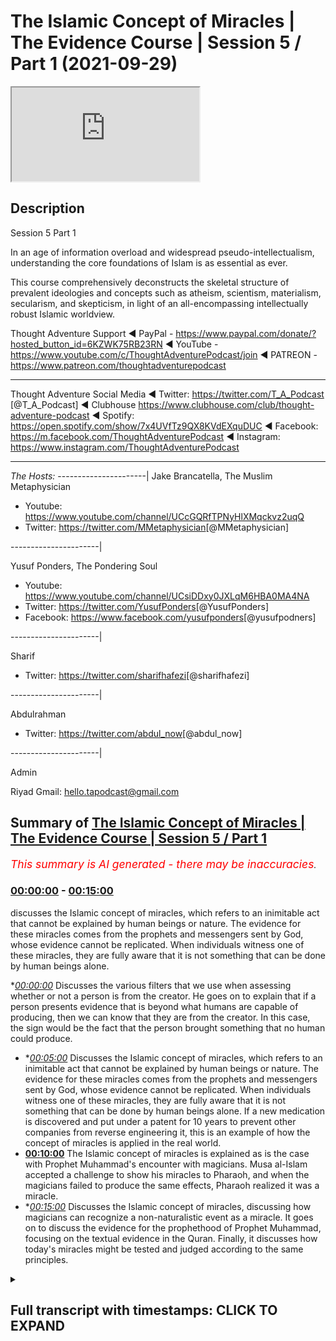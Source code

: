 # The Islamic Concept of Miracles | The Evidence Course | Session 5 / Part 1 (2021-09-29)

<iframe loading='lazy' src='https://www.youtube.com/embed/GCmNMuWWaco'></iframe>

## Description

Session 5  Part 1

In an age of information overload and widespread pseudo-intellectualism, understanding the core foundations of Islam is as essential as ever. 

This course comprehensively deconstructs the skeletal structure of prevalent ideologies and concepts such as atheism, scientism, materialism, secularism, and skepticism, in light of an all-encompassing intellectually robust Islamic worldview.

Thought Adventure Support
◄ PayPal - https://www.paypal.com/donate/?hosted_button_id=6KZWK75RB23RN 
◄ YouTube - https://www.youtube.com/c/ThoughtAdventurePodcast/join
◄ PATREON - https://www.patreon.com/thoughtadventurepodcast
____________________________________________________________________

Thought Adventure Social Media
◄ Twitter: https://twitter.com/T_A_Podcast​​ [@T_A_Podcast]
◄ Clubhouse https://www.clubhouse.com/club/thought-adventure-podcast
◄ Spotify: https://open.spotify.com/show/7x4UVfTz9QX8KVdEXquDUC
◄ Facebook: https://m.facebook.com/ThoughtAdventurePodcast
◄ Instagram: https://www.instagram.com/ThoughtAdventurePodcast​

----------------------------------------------------------------

*The Hosts:*
----------------------|
Jake Brancatella, The Muslim Metaphysician

- Youtube: https://www.youtube.com/channel/UCcGQRfTPNyHlXMqckvz2uqQ
- Twitter:  https://twitter.com/MMetaphysician​​ [@MMetaphysician]

----------------------|

Yusuf Ponders, The Pondering Soul

- Youtube: https://www.youtube.com/channel/UCsiDDxy0JXLqM6HBA0MA4NA
- Twitter: https://twitter.com/YusufPonders​​ [@YusufPonders]
- Facebook: https://www.facebook.com/yusufponders​ [@yusufpodners]

----------------------|

Sharif

- Twitter: https://twitter.com/sharifhafezi​​ [@sharifhafezi]

----------------------|

Abdulrahman

- Twitter: https://twitter.com/abdul_now​ [@abdul_now]

----------------------|

Admin

Riyad 
Gmail: hello.tapodcast@gmail.com

## Summary of [The Islamic Concept of Miracles | The Evidence Course | Session 5 / Part 1](https://www.youtube.com/watch?v=GCmNMuWWaco)


*<span style="color:red; font-size:125%">This summary is AI generated - there may be inaccuracies</span>. [](/)*

### [00:00:00](https://www.youtube.com/watch?v=GCmNMuWWaco&t=0) - [00:15:00](https://www.youtube.com/watch?v=GCmNMuWWaco&t=900)

 discusses the Islamic concept of miracles, which refers to an inimitable act that cannot be explained by human beings or nature. The evidence for these miracles comes from the prophets and messengers sent by God, whose evidence cannot be replicated. When individuals witness one of these miracles, they are fully aware that it is not something that can be done by human beings alone.

**[00:00:00](https://www.youtube.com/watch?v=GCmNMuWWaco&t=0)* Discusses the various filters that we use when assessing whether or not a person is from the creator. He goes on to explain that if a person presents evidence that is beyond what humans are capable of producing, then we can know that they are from the creator. In this case, the sign would be the fact that the person brought something that no human could produce.
* **[00:05:00](https://www.youtube.com/watch?v=GCmNMuWWaco&t=300)* Discusses the Islamic concept of miracles, which refers to an inimitable act that cannot be explained by human beings or nature. The evidence for these miracles comes from the prophets and messengers sent by God, whose evidence cannot be replicated. When individuals witness one of these miracles, they are fully aware that it is not something that can be done by human beings alone. If a new medication is discovered and put under a patent for 10 years to prevent other companies from reverse engineering it, this is an example of how the concept of miracles is applied in the real world.
* **[00:10:00](https://www.youtube.com/watch?v=GCmNMuWWaco&t=600)** The Islamic concept of miracles is explained  as is the case with Prophet Muhammad's encounter with magicians. Musa al-Islam accepted a challenge to show his miracles to Pharaoh, and when the magicians failed to produce the same effects, Pharaoh realized it was a miracle.
* **[00:15:00](https://www.youtube.com/watch?v=GCmNMuWWaco&t=900)* Discusses the Islamic concept of miracles, discussing how magicians can recognize a non-naturalistic event as a miracle. It goes on to discuss the evidence for the prophethood of Prophet Muhammad, focusing on the textual evidence in the Quran. Finally, it discusses how today's miracles might be tested and judged according to the same principles.

<details><summary><h2>Full transcript with timestamps: CLICK TO EXPAND</h2></summary>

[0:00:14](https://youtu.be/GCmNMuWWaco?t=14) so now we're going into really the the  
[0:00:16](https://youtu.be/GCmNMuWWaco?t=16) heart of the matter in terms of about  
[0:00:19](https://youtu.be/GCmNMuWWaco?t=19) guidance from the creator  
[0:00:20](https://youtu.be/GCmNMuWWaco?t=20) i section five and this is where we're  
[0:00:23](https://youtu.be/GCmNMuWWaco?t=23) going to start to look at the miracle or  
[0:00:25](https://youtu.be/GCmNMuWWaco?t=25) what we understand as the more jesus of  
[0:00:27](https://youtu.be/GCmNMuWWaco?t=27) the prophet sallallahu alaihi in order  
[0:00:29](https://youtu.be/GCmNMuWWaco?t=29) to prove the prophethood  
[0:00:32](https://youtu.be/GCmNMuWWaco?t=32) but as i'm speaking i want you to  
[0:00:33](https://youtu.be/GCmNMuWWaco?t=33) imagine that you're watching this video  
[0:00:36](https://youtu.be/GCmNMuWWaco?t=36) and suddenly you hear the knocking on  
[0:00:38](https://youtu.be/GCmNMuWWaco?t=38) the door  
[0:00:39](https://youtu.be/GCmNMuWWaco?t=39) and you think well who's that  
[0:00:41](https://youtu.be/GCmNMuWWaco?t=41) so you walk towards the door you open  
[0:00:43](https://youtu.be/GCmNMuWWaco?t=43) the door and you have somebody there  
[0:00:45](https://youtu.be/GCmNMuWWaco?t=45) who's claiming that he's received  
[0:00:47](https://youtu.be/GCmNMuWWaco?t=47) revelation and guidance from the creator  
[0:00:49](https://youtu.be/GCmNMuWWaco?t=49) you've already accepted that the creator  
[0:00:51](https://youtu.be/GCmNMuWWaco?t=51) exists you've already accepted that we  
[0:00:53](https://youtu.be/GCmNMuWWaco?t=53) have this innate nature that seeks out  
[0:00:54](https://youtu.be/GCmNMuWWaco?t=54) the guidance from the creator and  
[0:00:56](https://youtu.be/GCmNMuWWaco?t=56) therefore this is a person now has said  
[0:00:59](https://youtu.be/GCmNMuWWaco?t=59) he's got that guidance would we accept  
[0:01:01](https://youtu.be/GCmNMuWWaco?t=61) it  
[0:01:02](https://youtu.be/GCmNMuWWaco?t=62) obviously not  
[0:01:04](https://youtu.be/GCmNMuWWaco?t=64) we would naturally ask the question  
[0:01:07](https://youtu.be/GCmNMuWWaco?t=67) where's your evidence where's your proof  
[0:01:09](https://youtu.be/GCmNMuWWaco?t=69) and we would have certain filters as  
[0:01:11](https://youtu.be/GCmNMuWWaco?t=71) well  
[0:01:12](https://youtu.be/GCmNMuWWaco?t=72) in order to understand whether this  
[0:01:14](https://youtu.be/GCmNMuWWaco?t=74) person is actually giving us revelation  
[0:01:18](https://youtu.be/GCmNMuWWaco?t=78) from the creator  
[0:01:19](https://youtu.be/GCmNMuWWaco?t=79) and why do we why do i say we have these  
[0:01:21](https://youtu.be/GCmNMuWWaco?t=81) filters because some people say oh you  
[0:01:23](https://youtu.be/GCmNMuWWaco?t=83) know what it's so difficult to go out  
[0:01:26](https://youtu.be/GCmNMuWWaco?t=86) there and work out which religion is  
[0:01:27](https://youtu.be/GCmNMuWWaco?t=87) correct because there's so many  
[0:01:29](https://youtu.be/GCmNMuWWaco?t=89) religions out there do i have to study  
[0:01:30](https://youtu.be/GCmNMuWWaco?t=90) every single religion in order to know  
[0:01:33](https://youtu.be/GCmNMuWWaco?t=93) you know which one is from the guidance  
[0:01:34](https://youtu.be/GCmNMuWWaco?t=94) from the creator but we've already got  
[0:01:36](https://youtu.be/GCmNMuWWaco?t=96) filters  
[0:01:37](https://youtu.be/GCmNMuWWaco?t=97) the first one is that if the religion  
[0:01:40](https://youtu.be/GCmNMuWWaco?t=100) doesn't refer back to a creator like  
[0:01:42](https://youtu.be/GCmNMuWWaco?t=102) maybe buddhism  
[0:01:44](https://youtu.be/GCmNMuWWaco?t=104) then we know that that's incorrect  
[0:01:45](https://youtu.be/GCmNMuWWaco?t=105) because there is a creator and therefore  
[0:01:47](https://youtu.be/GCmNMuWWaco?t=107) this creator is the one whom we seek to  
[0:01:49](https://youtu.be/GCmNMuWWaco?t=109) worship  
[0:01:50](https://youtu.be/GCmNMuWWaco?t=110) similarly  
[0:01:51](https://youtu.be/GCmNMuWWaco?t=111) if there's a a religion that claims to  
[0:01:54](https://youtu.be/GCmNMuWWaco?t=114) be guidance from  
[0:01:56](https://youtu.be/GCmNMuWWaco?t=116) the divine but believes in multiple gods  
[0:01:59](https://youtu.be/GCmNMuWWaco?t=119) you can say well that's incorrect that's  
[0:02:01](https://youtu.be/GCmNMuWWaco?t=121) irrational because there must be only  
[0:02:03](https://youtu.be/GCmNMuWWaco?t=123) one creator and that is uh the necessary  
[0:02:06](https://youtu.be/GCmNMuWWaco?t=126) independent being allah  
[0:02:08](https://youtu.be/GCmNMuWWaco?t=128) so we can negate that  
[0:02:10](https://youtu.be/GCmNMuWWaco?t=130) similarly if somebody turns around and  
[0:02:12](https://youtu.be/GCmNMuWWaco?t=132) he starts to describe the creator or  
[0:02:14](https://youtu.be/GCmNMuWWaco?t=134) talks about the creator as human being  
[0:02:16](https://youtu.be/GCmNMuWWaco?t=136) or having human features or features of  
[0:02:19](https://youtu.be/GCmNMuWWaco?t=139) creation i features of limited  
[0:02:21](https://youtu.be/GCmNMuWWaco?t=141) contingent  
[0:02:22](https://youtu.be/GCmNMuWWaco?t=142) limited contingent possible beings then  
[0:02:24](https://youtu.be/GCmNMuWWaco?t=144) we can discount this particular religion  
[0:02:28](https://youtu.be/GCmNMuWWaco?t=148) so we're only actually left with maybe  
[0:02:30](https://youtu.be/GCmNMuWWaco?t=150) one or two  
[0:02:32](https://youtu.be/GCmNMuWWaco?t=152) and obviously from this perspective we  
[0:02:34](https://youtu.be/GCmNMuWWaco?t=154) are looking at the belief in  
[0:02:37](https://youtu.be/GCmNMuWWaco?t=157) islam and what what it what it  
[0:02:39](https://youtu.be/GCmNMuWWaco?t=159) how do we establish that but imagine if  
[0:02:41](https://youtu.be/GCmNMuWWaco?t=161) this person knocked on the door so he he  
[0:02:44](https://youtu.be/GCmNMuWWaco?t=164) goes through our filters he believes  
[0:02:46](https://youtu.be/GCmNMuWWaco?t=166) that there is a creator he believes that  
[0:02:47](https://youtu.be/GCmNMuWWaco?t=167) there's one creator he believes that the  
[0:02:49](https://youtu.be/GCmNMuWWaco?t=169) creator is different to creation and is  
[0:02:53](https://youtu.be/GCmNMuWWaco?t=173) you know beyond limitations and  
[0:02:56](https://youtu.be/GCmNMuWWaco?t=176) therefore independent eternal and he  
[0:02:58](https://youtu.be/GCmNMuWWaco?t=178) still claims  
[0:02:59](https://youtu.be/GCmNMuWWaco?t=179) that he's got the guidance would we  
[0:03:01](https://youtu.be/GCmNMuWWaco?t=181) accept it  
[0:03:02](https://youtu.be/GCmNMuWWaco?t=182) no the next question would naturally  
[0:03:04](https://youtu.be/GCmNMuWWaco?t=184) remain  
[0:03:06](https://youtu.be/GCmNMuWWaco?t=186) where's your evidence where's your proof  
[0:03:09](https://youtu.be/GCmNMuWWaco?t=189) where's the sign or the evidence for us  
[0:03:12](https://youtu.be/GCmNMuWWaco?t=192) to know that what you're saying is  
[0:03:14](https://youtu.be/GCmNMuWWaco?t=194) actually from the creator  
[0:03:16](https://youtu.be/GCmNMuWWaco?t=196) and so we have to ask ourselves the  
[0:03:18](https://youtu.be/GCmNMuWWaco?t=198) question  
[0:03:19](https://youtu.be/GCmNMuWWaco?t=199) what in this situation would constitute  
[0:03:21](https://youtu.be/GCmNMuWWaco?t=201) proof what would constitute evidence  
[0:03:23](https://youtu.be/GCmNMuWWaco?t=203) that a person's claim to receive message  
[0:03:26](https://youtu.be/GCmNMuWWaco?t=206) from the divine from the creator from  
[0:03:28](https://youtu.be/GCmNMuWWaco?t=208) allah  
[0:03:30](https://youtu.be/GCmNMuWWaco?t=210) is actually a true evidence  
[0:03:34](https://youtu.be/GCmNMuWWaco?t=214) and  
[0:03:36](https://youtu.be/GCmNMuWWaco?t=216) really what we understand  
[0:03:38](https://youtu.be/GCmNMuWWaco?t=218) that the only way that we could work out  
[0:03:40](https://youtu.be/GCmNMuWWaco?t=220) whether this person is really truly from  
[0:03:42](https://youtu.be/GCmNMuWWaco?t=222) the creator really truly from any the uh  
[0:03:47](https://youtu.be/GCmNMuWWaco?t=227) you know receiving a message or evidence  
[0:03:49](https://youtu.be/GCmNMuWWaco?t=229) from the creator from allah  
[0:03:51](https://youtu.be/GCmNMuWWaco?t=231) then as a result we would seek out the  
[0:03:53](https://youtu.be/GCmNMuWWaco?t=233) only way we'd do that is we would seek  
[0:03:55](https://youtu.be/GCmNMuWWaco?t=235) out some sign or evidence that only the  
[0:03:58](https://youtu.be/GCmNMuWWaco?t=238) creator himself  
[0:04:00](https://youtu.be/GCmNMuWWaco?t=240) allah  
[0:04:02](https://youtu.be/GCmNMuWWaco?t=242) could produce  
[0:04:04](https://youtu.be/GCmNMuWWaco?t=244) so it would be something that would be  
[0:04:05](https://youtu.be/GCmNMuWWaco?t=245) beyond what human beings could do so if  
[0:04:08](https://youtu.be/GCmNMuWWaco?t=248) a person turns around and said my sign  
[0:04:10](https://youtu.be/GCmNMuWWaco?t=250) or my evidence that i am from the  
[0:04:11](https://youtu.be/GCmNMuWWaco?t=251) creator and he brings out you know  
[0:04:14](https://youtu.be/GCmNMuWWaco?t=254) you know something you know some sort of  
[0:04:16](https://youtu.be/GCmNMuWWaco?t=256) weird evidence but the evidence is  
[0:04:18](https://youtu.be/GCmNMuWWaco?t=258) something that i could have produced or  
[0:04:20](https://youtu.be/GCmNMuWWaco?t=260) another person i know could have  
[0:04:22](https://youtu.be/GCmNMuWWaco?t=262) produced then i know this person doesn't  
[0:04:24](https://youtu.be/GCmNMuWWaco?t=264) really have a sign or evidence that he  
[0:04:26](https://youtu.be/GCmNMuWWaco?t=266) is from the creator he is from allah  
[0:04:30](https://youtu.be/GCmNMuWWaco?t=270) so  
[0:04:31](https://youtu.be/GCmNMuWWaco?t=271) naturally then we would ask the question  
[0:04:37](https://youtu.be/GCmNMuWWaco?t=277) naturally then we would ask the question  
[0:04:39](https://youtu.be/GCmNMuWWaco?t=279) what is that sign well that sign is the  
[0:04:41](https://youtu.be/GCmNMuWWaco?t=281) fact that he's brought something that  
[0:04:43](https://youtu.be/GCmNMuWWaco?t=283) has some any uh  
[0:04:45](https://youtu.be/GCmNMuWWaco?t=285) you know something that no human being  
[0:04:47](https://youtu.be/GCmNMuWWaco?t=287) can do  
[0:04:48](https://youtu.be/GCmNMuWWaco?t=288) and so allah he mentions insult hadid  
[0:04:52](https://youtu.be/GCmNMuWWaco?t=292) verse chapter 57 verse 25  
[0:05:02](https://youtu.be/GCmNMuWWaco?t=302) says indeed we have sent our messengers  
[0:05:05](https://youtu.be/GCmNMuWWaco?t=305) with clear proofs  
[0:05:07](https://youtu.be/GCmNMuWWaco?t=307) and revealed with them the book the  
[0:05:09](https://youtu.be/GCmNMuWWaco?t=309) scripture and the balance  
[0:05:12](https://youtu.be/GCmNMuWWaco?t=312) it's the verse that i mentioned in the  
[0:05:13](https://youtu.be/GCmNMuWWaco?t=313) previous video  
[0:05:15](https://youtu.be/GCmNMuWWaco?t=315) so allah is saying that every time he  
[0:05:17](https://youtu.be/GCmNMuWWaco?t=317) sent a messenger  
[0:05:18](https://youtu.be/GCmNMuWWaco?t=318) he sent with them evidence and proof  
[0:05:21](https://youtu.be/GCmNMuWWaco?t=321) just like we said we would look for  
[0:05:22](https://youtu.be/GCmNMuWWaco?t=322) evidence and proof from a person  
[0:05:25](https://youtu.be/GCmNMuWWaco?t=325) knocking on our door claiming that he's  
[0:05:26](https://youtu.be/GCmNMuWWaco?t=326) got guidance then similarly we would  
[0:05:28](https://youtu.be/GCmNMuWWaco?t=328) look for evidence and alice panzer says  
[0:05:31](https://youtu.be/GCmNMuWWaco?t=331) that he has sent messengers with  
[0:05:32](https://youtu.be/GCmNMuWWaco?t=332) evidence and proof and what is that  
[0:05:35](https://youtu.be/GCmNMuWWaco?t=335) evidence and proof that we're looking  
[0:05:36](https://youtu.be/GCmNMuWWaco?t=336) for the inimitable or the the ability to  
[0:05:39](https://youtu.be/GCmNMuWWaco?t=339) produce or evidence something that only  
[0:05:42](https://youtu.be/GCmNMuWWaco?t=342) the creator could have brought about  
[0:05:44](https://youtu.be/GCmNMuWWaco?t=344) this is what we're looking for  
[0:05:46](https://youtu.be/GCmNMuWWaco?t=346) in essence what we are looking for is  
[0:05:49](https://youtu.be/GCmNMuWWaco?t=349) something that we call a miracle or in  
[0:05:52](https://youtu.be/GCmNMuWWaco?t=352) arabic more precisely  
[0:05:55](https://youtu.be/GCmNMuWWaco?t=355) inimitable acts so we're looking for an  
[0:05:57](https://youtu.be/GCmNMuWWaco?t=357) inimitable act what we also could refer  
[0:06:00](https://youtu.be/GCmNMuWWaco?t=360) to as a non-naturalistic explanation not  
[0:06:03](https://youtu.be/GCmNMuWWaco?t=363) something i could explain by the nature  
[0:06:05](https://youtu.be/GCmNMuWWaco?t=365) not something i could explain by human  
[0:06:07](https://youtu.be/GCmNMuWWaco?t=367) being production but rather it has no  
[0:06:10](https://youtu.be/GCmNMuWWaco?t=370) explanation except that they say you  
[0:06:12](https://youtu.be/GCmNMuWWaco?t=372) know it has to have come from the  
[0:06:14](https://youtu.be/GCmNMuWWaco?t=374) creator in order to cause that for  
[0:06:16](https://youtu.be/GCmNMuWWaco?t=376) example  
[0:06:17](https://youtu.be/GCmNMuWWaco?t=377) the event of prophet ibrahim  
[0:06:19](https://youtu.be/GCmNMuWWaco?t=379) alaihissalam who was thrown into the  
[0:06:21](https://youtu.be/GCmNMuWWaco?t=381) fire yet the fire did not burn him  
[0:06:23](https://youtu.be/GCmNMuWWaco?t=383) so the natural law the natural  
[0:06:26](https://youtu.be/GCmNMuWWaco?t=386) expectation would be and the attribute  
[0:06:28](https://youtu.be/GCmNMuWWaco?t=388) of fire is that it burns but when the  
[0:06:31](https://youtu.be/GCmNMuWWaco?t=391) attribute is stopped  
[0:06:33](https://youtu.be/GCmNMuWWaco?t=393) that ability to stop the fire from  
[0:06:35](https://youtu.be/GCmNMuWWaco?t=395) burning a human being is beyond human  
[0:06:38](https://youtu.be/GCmNMuWWaco?t=398) capability it has no naturalistic  
[0:06:40](https://youtu.be/GCmNMuWWaco?t=400) explanation the only one who could have  
[0:06:42](https://youtu.be/GCmNMuWWaco?t=402) changed the attribute of fire is the one  
[0:06:44](https://youtu.be/GCmNMuWWaco?t=404) who placed the attribute of fire to burn  
[0:06:46](https://youtu.be/GCmNMuWWaco?t=406) in the first place which is allah or we  
[0:06:49](https://youtu.be/GCmNMuWWaco?t=409) have the example of musa alayhi salaam  
[0:06:52](https://youtu.be/GCmNMuWWaco?t=412) whose staff turned into a snake  
[0:06:54](https://youtu.be/GCmNMuWWaco?t=414) or prophet isa al-islam who was given  
[0:06:57](https://youtu.be/GCmNMuWWaco?t=417) the ability to heal the sick and even  
[0:06:59](https://youtu.be/GCmNMuWWaco?t=419) bring the dead back to life but in allah  
[0:07:01](https://youtu.be/GCmNMuWWaco?t=421) by the permission of allah  
[0:07:03](https://youtu.be/GCmNMuWWaco?t=423) so how do these signs indicate that they  
[0:07:04](https://youtu.be/GCmNMuWWaco?t=424) are messengers of god as we said they  
[0:07:07](https://youtu.be/GCmNMuWWaco?t=427) are signs that cannot be replicated by  
[0:07:09](https://youtu.be/GCmNMuWWaco?t=429) human beings  
[0:07:11](https://youtu.be/GCmNMuWWaco?t=431) meaning there are signs that have no  
[0:07:13](https://youtu.be/GCmNMuWWaco?t=433) naturalistic explanation to why they  
[0:07:15](https://youtu.be/GCmNMuWWaco?t=435) exist in the first place  
[0:07:18](https://youtu.be/GCmNMuWWaco?t=438) so  
[0:07:22](https://youtu.be/GCmNMuWWaco?t=442) so when we understand  
[0:07:24](https://youtu.be/GCmNMuWWaco?t=444) that this is what's occurring that there  
[0:07:25](https://youtu.be/GCmNMuWWaco?t=445) is uh there's something that we cannot  
[0:07:27](https://youtu.be/GCmNMuWWaco?t=447) replicate  
[0:07:29](https://youtu.be/GCmNMuWWaco?t=449) then the second aspect of regards to  
[0:07:30](https://youtu.be/GCmNMuWWaco?t=450) this is that okay how do i know that no  
[0:07:33](https://youtu.be/GCmNMuWWaco?t=453) human being could replicate no is beyond  
[0:07:35](https://youtu.be/GCmNMuWWaco?t=455) human production it's non-naturalistic  
[0:07:37](https://youtu.be/GCmNMuWWaco?t=457) explanation well if i know the subject  
[0:07:39](https://youtu.be/GCmNMuWWaco?t=459) area  
[0:07:40](https://youtu.be/GCmNMuWWaco?t=460) and the people know the subject area so  
[0:07:42](https://youtu.be/GCmNMuWWaco?t=462) if this person comes to me and he says  
[0:07:44](https://youtu.be/GCmNMuWWaco?t=464) oh no human being can do this and he  
[0:07:46](https://youtu.be/GCmNMuWWaco?t=466) mentioned something about  
[0:07:48](https://youtu.be/GCmNMuWWaco?t=468) you know something i have absolutely no  
[0:07:50](https://youtu.be/GCmNMuWWaco?t=470) clue about  
[0:07:51](https://youtu.be/GCmNMuWWaco?t=471) yeah then i can't test and verify  
[0:07:53](https://youtu.be/GCmNMuWWaco?t=473) whether it has non-human production or  
[0:07:56](https://youtu.be/GCmNMuWWaco?t=476) not i would need to seek out you know uh  
[0:07:59](https://youtu.be/GCmNMuWWaco?t=479) to understand the area so when the the  
[0:08:03](https://youtu.be/GCmNMuWWaco?t=483) prophets and the messengers were sent  
[0:08:05](https://youtu.be/GCmNMuWWaco?t=485) and they were sent with proofs and  
[0:08:06](https://youtu.be/GCmNMuWWaco?t=486) evidences the evidences that they were  
[0:08:08](https://youtu.be/GCmNMuWWaco?t=488) sent the inimitable act that they sent  
[0:08:11](https://youtu.be/GCmNMuWWaco?t=491) with was in a subject area that the  
[0:08:13](https://youtu.be/GCmNMuWWaco?t=493) people themselves were aware of they  
[0:08:15](https://youtu.be/GCmNMuWWaco?t=495) understood  
[0:08:16](https://youtu.be/GCmNMuWWaco?t=496) yeah so when during isa alaihissalam the  
[0:08:19](https://youtu.be/GCmNMuWWaco?t=499) people well aware of science  
[0:08:21](https://youtu.be/GCmNMuWWaco?t=501) and the you know the science behind the  
[0:08:23](https://youtu.be/GCmNMuWWaco?t=503) medicine for their time i  
[0:08:26](https://youtu.be/GCmNMuWWaco?t=506) for their time they knew what was  
[0:08:28](https://youtu.be/GCmNMuWWaco?t=508) capable for human beings to do and what  
[0:08:31](https://youtu.be/GCmNMuWWaco?t=511) was not capable for human beings to do  
[0:08:33](https://youtu.be/GCmNMuWWaco?t=513) when it comes to curing the sick yeah  
[0:08:36](https://youtu.be/GCmNMuWWaco?t=516) and so when they were able to witness  
[0:08:38](https://youtu.be/GCmNMuWWaco?t=518) what isa alaihissalam did they were  
[0:08:40](https://youtu.be/GCmNMuWWaco?t=520) fully aware that what he did was not  
[0:08:43](https://youtu.be/GCmNMuWWaco?t=523) something within human productive  
[0:08:46](https://youtu.be/GCmNMuWWaco?t=526) capacity  
[0:08:47](https://youtu.be/GCmNMuWWaco?t=527) now  
[0:08:48](https://youtu.be/GCmNMuWWaco?t=528) somebody may argue and say well okay  
[0:08:50](https://youtu.be/GCmNMuWWaco?t=530) what if isa alaihi  
[0:08:53](https://youtu.be/GCmNMuWWaco?t=533) had a novel treatment to diseases  
[0:08:56](https://youtu.be/GCmNMuWWaco?t=536) and therefore he was producing something  
[0:08:58](https://youtu.be/GCmNMuWWaco?t=538) and maybe the the other doctors didn't  
[0:08:59](https://youtu.be/GCmNMuWWaco?t=539) know about it and he's got some new  
[0:09:01](https://youtu.be/GCmNMuWWaco?t=541) treatment  
[0:09:02](https://youtu.be/GCmNMuWWaco?t=542) well if we cast our minds back to the  
[0:09:04](https://youtu.be/GCmNMuWWaco?t=544) definition of rational thinking  
[0:09:06](https://youtu.be/GCmNMuWWaco?t=546) we said that thought arises from sensing  
[0:09:09](https://youtu.be/GCmNMuWWaco?t=549) reality and then linking it to previous  
[0:09:11](https://youtu.be/GCmNMuWWaco?t=551) information  
[0:09:12](https://youtu.be/GCmNMuWWaco?t=552) previous information is something we  
[0:09:14](https://youtu.be/GCmNMuWWaco?t=554) acquire from the people and the society  
[0:09:16](https://youtu.be/GCmNMuWWaco?t=556) around us  
[0:09:18](https://youtu.be/GCmNMuWWaco?t=558) so even if we innovate in an idea or  
[0:09:20](https://youtu.be/GCmNMuWWaco?t=560) technology all we're doing is taking the  
[0:09:23](https://youtu.be/GCmNMuWWaco?t=563) prevalent knowledge that exists and  
[0:09:26](https://youtu.be/GCmNMuWWaco?t=566) maybe arranging it in a novel fashion  
[0:09:29](https://youtu.be/GCmNMuWWaco?t=569) and then producing some new way of you  
[0:09:32](https://youtu.be/GCmNMuWWaco?t=572) know a new understanding but if it is  
[0:09:34](https://youtu.be/GCmNMuWWaco?t=574) taking from the pre-existing knowledge  
[0:09:36](https://youtu.be/GCmNMuWWaco?t=576) and utilizing in a new way then that  
[0:09:38](https://youtu.be/GCmNMuWWaco?t=578) means that other people can take what we  
[0:09:40](https://youtu.be/GCmNMuWWaco?t=580) have done  
[0:09:41](https://youtu.be/GCmNMuWWaco?t=581) reverse engineer it and understand how  
[0:09:44](https://youtu.be/GCmNMuWWaco?t=584) it operates  
[0:09:46](https://youtu.be/GCmNMuWWaco?t=586) and this is exactly why pharmaceutical  
[0:09:48](https://youtu.be/GCmNMuWWaco?t=588) industries in the west whenever they  
[0:09:50](https://youtu.be/GCmNMuWWaco?t=590) discover a new medicine they put it  
[0:09:52](https://youtu.be/GCmNMuWWaco?t=592) under a patent for 10 years  
[0:09:55](https://youtu.be/GCmNMuWWaco?t=595) and that's to prevent other  
[0:09:56](https://youtu.be/GCmNMuWWaco?t=596) pharmaceutical companies reverse  
[0:09:58](https://youtu.be/GCmNMuWWaco?t=598) engineering their drug  
[0:10:00](https://youtu.be/GCmNMuWWaco?t=600) understanding its mode of action and  
[0:10:02](https://youtu.be/GCmNMuWWaco?t=602) then replicating it in their own  
[0:10:04](https://youtu.be/GCmNMuWWaco?t=604) laboratories so they understand you can  
[0:10:06](https://youtu.be/GCmNMuWWaco?t=606) maybe produce something relatively new  
[0:10:08](https://youtu.be/GCmNMuWWaco?t=608) you're taking it from the existing  
[0:10:10](https://youtu.be/GCmNMuWWaco?t=610) knowledge and as a result another person  
[0:10:12](https://youtu.be/GCmNMuWWaco?t=612) can look at what you've done  
[0:10:14](https://youtu.be/GCmNMuWWaco?t=614) look at the knowledge set that you've  
[0:10:15](https://youtu.be/GCmNMuWWaco?t=615) depended upon and reverse engineer and  
[0:10:18](https://youtu.be/GCmNMuWWaco?t=618) produce it  
[0:10:19](https://youtu.be/GCmNMuWWaco?t=619) so east alisam  
[0:10:21](https://youtu.be/GCmNMuWWaco?t=621) you know could not have simply obtained  
[0:10:23](https://youtu.be/GCmNMuWWaco?t=623) the knowledge you know from the existing  
[0:10:26](https://youtu.be/GCmNMuWWaco?t=626) environment  
[0:10:27](https://youtu.be/GCmNMuWWaco?t=627) if other people could not replicate what  
[0:10:30](https://youtu.be/GCmNMuWWaco?t=630) he did  
[0:10:31](https://youtu.be/GCmNMuWWaco?t=631) but rather isa al-islam produced  
[0:10:33](https://youtu.be/GCmNMuWWaco?t=633) something that even the doctors and the  
[0:10:35](https://youtu.be/GCmNMuWWaco?t=635) medics and the scientists at that time  
[0:10:37](https://youtu.be/GCmNMuWWaco?t=637) recognized was impossible for human  
[0:10:39](https://youtu.be/GCmNMuWWaco?t=639) beings to do was beyond the scope of the  
[0:10:42](https://youtu.be/GCmNMuWWaco?t=642) knowledge set that existed within the  
[0:10:44](https://youtu.be/GCmNMuWWaco?t=644) society and therefore could have only  
[0:10:47](https://youtu.be/GCmNMuWWaco?t=647) been from the creator who created life  
[0:10:50](https://youtu.be/GCmNMuWWaco?t=650) and death illness and disease  
[0:10:57](https://youtu.be/GCmNMuWWaco?t=657) hence that's why we call these you know  
[0:11:00](https://youtu.be/GCmNMuWWaco?t=660) miracles or marriages in arabic i  
[0:11:01](https://youtu.be/GCmNMuWWaco?t=661) inimitable events because they don't  
[0:11:03](https://youtu.be/GCmNMuWWaco?t=663) can't be imitated can't be produced and  
[0:11:06](https://youtu.be/GCmNMuWWaco?t=666) we say we see this same pattern with  
[0:11:08](https://youtu.be/GCmNMuWWaco?t=668) regards to musa alaysalam and the  
[0:11:10](https://youtu.be/GCmNMuWWaco?t=670) miracle and sign that he was given when  
[0:11:12](https://youtu.be/GCmNMuWWaco?t=672) he was sent to speak to fur  
[0:11:14](https://youtu.be/GCmNMuWWaco?t=674) and he called him to the rational  
[0:11:16](https://youtu.be/GCmNMuWWaco?t=676) concept of worshiping worshipping one  
[0:11:18](https://youtu.be/GCmNMuWWaco?t=678) allah and accepting him as a prophet  
[0:11:21](https://youtu.be/GCmNMuWWaco?t=681) and in this discussion in the discussion  
[0:11:24](https://youtu.be/GCmNMuWWaco?t=684) that he had with musa with musa  
[0:11:29](https://youtu.be/GCmNMuWWaco?t=689) and indeed we showed to him  
[0:11:32](https://youtu.be/GCmNMuWWaco?t=692) our signs and evidence but he denied and  
[0:11:35](https://youtu.be/GCmNMuWWaco?t=695) refused  
[0:11:36](https://youtu.be/GCmNMuWWaco?t=696) and what was and this is always a sign  
[0:11:39](https://youtu.be/GCmNMuWWaco?t=699) in the evidence as we know prophet  
[0:11:41](https://youtu.be/GCmNMuWWaco?t=701) al-islam was able to have he carried a  
[0:11:43](https://youtu.be/GCmNMuWWaco?t=703) staff and when he placed the staff down  
[0:11:45](https://youtu.be/GCmNMuWWaco?t=705) it turned into a snake yeah and so  
[0:11:48](https://youtu.be/GCmNMuWWaco?t=708) when far owned saw this what was  
[0:11:51](https://youtu.be/GCmNMuWWaco?t=711) firaoun's response  
[0:11:53](https://youtu.be/GCmNMuWWaco?t=713) he goes and it's mentioned in sultan  
[0:11:55](https://youtu.be/GCmNMuWWaco?t=715) verse 58 then verily we can pre he said  
[0:11:58](https://youtu.be/GCmNMuWWaco?t=718) then verily we can produce the magic the  
[0:12:01](https://youtu.be/GCmNMuWWaco?t=721) like thereof so i'll point a meeting  
[0:12:03](https://youtu.be/GCmNMuWWaco?t=723) between us and you  
[0:12:05](https://youtu.be/GCmNMuWWaco?t=725) which neither we nor you shall fail to  
[0:12:07](https://youtu.be/GCmNMuWWaco?t=727) keep in an open wide place where both  
[0:12:10](https://youtu.be/GCmNMuWWaco?t=730) shall have at just an equal chance and  
[0:12:13](https://youtu.be/GCmNMuWWaco?t=733) the people who can witness it they can  
[0:12:14](https://youtu.be/GCmNMuWWaco?t=734) witness the competition  
[0:12:16](https://youtu.be/GCmNMuWWaco?t=736) so ferrari's explaining that he's got  
[0:12:18](https://youtu.be/GCmNMuWWaco?t=738) magicians as well he's got experts who  
[0:12:21](https://youtu.be/GCmNMuWWaco?t=741) can do this type of magic yeah so like  
[0:12:24](https://youtu.be/GCmNMuWWaco?t=744) during isla islam who had hell held  
[0:12:27](https://youtu.be/GCmNMuWWaco?t=747) expertise in medicine during farrow's  
[0:12:29](https://youtu.be/GCmNMuWWaco?t=749) time they had people held expertise in  
[0:12:32](https://youtu.be/GCmNMuWWaco?t=752) illusion and trickery you know give the  
[0:12:34](https://youtu.be/GCmNMuWWaco?t=754) appearance of magic  
[0:12:35](https://youtu.be/GCmNMuWWaco?t=755) so pharaoh challenged musa al-islam's  
[0:12:38](https://youtu.be/GCmNMuWWaco?t=758) claim to prophethood by saying that what  
[0:12:41](https://youtu.be/GCmNMuWWaco?t=761) he did was within human capability and  
[0:12:43](https://youtu.be/GCmNMuWWaco?t=763) this was not a sign of god  
[0:12:45](https://youtu.be/GCmNMuWWaco?t=765) and  
[0:12:47](https://youtu.be/GCmNMuWWaco?t=767) musa al-islam he accepted the challenge  
[0:12:49](https://youtu.be/GCmNMuWWaco?t=769) and he said  
[0:12:50](https://youtu.be/GCmNMuWWaco?t=770) your appointed meeting day is the day of  
[0:12:52](https://youtu.be/GCmNMuWWaco?t=772) the festival and let the people assemble  
[0:12:54](https://youtu.be/GCmNMuWWaco?t=774) when the sun has risen for noon so musa  
[0:12:57](https://youtu.be/GCmNMuWWaco?t=777) have known he accepted the challenge but  
[0:12:58](https://youtu.be/GCmNMuWWaco?t=778) he said let's make it on the day of  
[0:13:00](https://youtu.be/GCmNMuWWaco?t=780) festival when as many people as possible  
[0:13:03](https://youtu.be/GCmNMuWWaco?t=783) can witness what's going to occur  
[0:13:05](https://youtu.be/GCmNMuWWaco?t=785) and we know what the story was and what  
[0:13:07](https://youtu.be/GCmNMuWWaco?t=787) occurred  
[0:13:09](https://youtu.be/GCmNMuWWaco?t=789) the magicians placed their staffs down  
[0:13:12](https://youtu.be/GCmNMuWWaco?t=792) made the appearance that they became  
[0:13:13](https://youtu.be/GCmNMuWWaco?t=793) alive  
[0:13:14](https://youtu.be/GCmNMuWWaco?t=794) and then musa al-islam placed his staff  
[0:13:17](https://youtu.be/GCmNMuWWaco?t=797) down and it swallowed up those other  
[0:13:20](https://youtu.be/GCmNMuWWaco?t=800) apparent snakes or the the various  
[0:13:22](https://youtu.be/GCmNMuWWaco?t=802) illusions that were in trickery that was  
[0:13:24](https://youtu.be/GCmNMuWWaco?t=804) done by the the pharaoh's magicians  
[0:13:28](https://youtu.be/GCmNMuWWaco?t=808) so what was also interesting here  
[0:13:31](https://youtu.be/GCmNMuWWaco?t=811) is this  
[0:13:32](https://youtu.be/GCmNMuWWaco?t=812) is that not the no you know the normal  
[0:13:35](https://youtu.be/GCmNMuWWaco?t=815) people who are witnessing this event  
[0:13:38](https://youtu.be/GCmNMuWWaco?t=818) they might not know and might not have  
[0:13:40](https://youtu.be/GCmNMuWWaco?t=820) the expertise in the magic you know what  
[0:13:42](https://youtu.be/GCmNMuWWaco?t=822) human beings can or cannot do in this  
[0:13:44](https://youtu.be/GCmNMuWWaco?t=824) area of magic or trickery or illusion  
[0:13:47](https://youtu.be/GCmNMuWWaco?t=827) but the experts at that time were the  
[0:13:49](https://youtu.be/GCmNMuWWaco?t=829) seven magicians they knew what was  
[0:13:52](https://youtu.be/GCmNMuWWaco?t=832) capable by human beings  
[0:13:54](https://youtu.be/GCmNMuWWaco?t=834) they were able to recognize whether it's  
[0:13:56](https://youtu.be/GCmNMuWWaco?t=836) something within the capacity of human  
[0:13:57](https://youtu.be/GCmNMuWWaco?t=837) production or not and so what was very  
[0:14:00](https://youtu.be/GCmNMuWWaco?t=840) interesting and no uh you know point to  
[0:14:03](https://youtu.be/GCmNMuWWaco?t=843) note even though these were pharaoh's  
[0:14:05](https://youtu.be/GCmNMuWWaco?t=845) magicians  
[0:14:06](https://youtu.be/GCmNMuWWaco?t=846) pharaoh's magician is mentioned in the  
[0:14:08](https://youtu.be/GCmNMuWWaco?t=848) quran he says so the magicians fell down  
[0:14:10](https://youtu.be/GCmNMuWWaco?t=850) prostrate they made sud they said we  
[0:14:13](https://youtu.be/GCmNMuWWaco?t=853) believe in the lord of haroon and moosa  
[0:14:17](https://youtu.be/GCmNMuWWaco?t=857) so these these magicians they are like a  
[0:14:21](https://youtu.be/GCmNMuWWaco?t=861) they're like a proof  
[0:14:22](https://youtu.be/GCmNMuWWaco?t=862) for the people maybe they don't know how  
[0:14:25](https://youtu.be/GCmNMuWWaco?t=865) to discern what is magic and what is a  
[0:14:26](https://youtu.be/GCmNMuWWaco?t=866) miracle  
[0:14:28](https://youtu.be/GCmNMuWWaco?t=868) but these magicians can and when the  
[0:14:30](https://youtu.be/GCmNMuWWaco?t=870) magicians testified to the mortgages to  
[0:14:33](https://youtu.be/GCmNMuWWaco?t=873) the inimitable miraculous act of muslim  
[0:14:36](https://youtu.be/GCmNMuWWaco?t=876) then that was sufficient evidence for  
[0:14:38](https://youtu.be/GCmNMuWWaco?t=878) the people behind them they turned  
[0:14:39](https://youtu.be/GCmNMuWWaco?t=879) around so well if they're the experts  
[0:14:41](https://youtu.be/GCmNMuWWaco?t=881) and the very experts are saying this is  
[0:14:44](https://youtu.be/GCmNMuWWaco?t=884) a definite miracle then it must be a  
[0:14:46](https://youtu.be/GCmNMuWWaco?t=886) miracle  
[0:14:47](https://youtu.be/GCmNMuWWaco?t=887) and you know pharaoh  
[0:14:49](https://youtu.be/GCmNMuWWaco?t=889) he said  
[0:14:51](https://youtu.be/GCmNMuWWaco?t=891) he returned and he mentioned he goes  
[0:14:52](https://youtu.be/GCmNMuWWaco?t=892) believe you in him musa al-islam before  
[0:14:55](https://youtu.be/GCmNMuWWaco?t=895) i give you permission verily he ai  
[0:14:57](https://youtu.be/GCmNMuWWaco?t=897) muslim is your chief who taught you  
[0:15:00](https://youtu.be/GCmNMuWWaco?t=900) majit so i will surely cut off your  
[0:15:02](https://youtu.be/GCmNMuWWaco?t=902) hands and feet on opposite sides and i  
[0:15:04](https://youtu.be/GCmNMuWWaco?t=904) will surely crucify you on the trunks of  
[0:15:07](https://youtu.be/GCmNMuWWaco?t=907) date palms and you shall  
[0:15:08](https://youtu.be/GCmNMuWWaco?t=908) surely know which of us  
[0:15:11](https://youtu.be/GCmNMuWWaco?t=911) i for on or the lord of musa can give  
[0:15:14](https://youtu.be/GCmNMuWWaco?t=914) you that it can give the severe and more  
[0:15:16](https://youtu.be/GCmNMuWWaco?t=916) lasting torment  
[0:15:17](https://youtu.be/GCmNMuWWaco?t=917) so through saying i didn't give you  
[0:15:20](https://youtu.be/GCmNMuWWaco?t=920) permission to worship the lord of muslim  
[0:15:23](https://youtu.be/GCmNMuWWaco?t=923) and so he started to torture them and  
[0:15:26](https://youtu.be/GCmNMuWWaco?t=926) you know gave them the most painful  
[0:15:28](https://youtu.be/GCmNMuWWaco?t=928) punishment in this life and what's  
[0:15:30](https://youtu.be/GCmNMuWWaco?t=930) really interesting  
[0:15:32](https://youtu.be/GCmNMuWWaco?t=932) is that they maintain their belief in  
[0:15:35](https://youtu.be/GCmNMuWWaco?t=935) allah and belief in the prophethood  
[0:15:38](https://youtu.be/GCmNMuWWaco?t=938) and there and even though they're in the  
[0:15:40](https://youtu.be/GCmNMuWWaco?t=940) severe torment they said your torment is  
[0:15:42](https://youtu.be/GCmNMuWWaco?t=942) only in this life which is temporary the  
[0:15:45](https://youtu.be/GCmNMuWWaco?t=945) torment of allah is eternal in the next  
[0:15:47](https://youtu.be/GCmNMuWWaco?t=947) life  
[0:15:48](https://youtu.be/GCmNMuWWaco?t=948) and his pleasure and the the paradise is  
[0:15:51](https://youtu.be/GCmNMuWWaco?t=951) eternal in the next life so you know you  
[0:15:53](https://youtu.be/GCmNMuWWaco?t=953) think about it  
[0:15:54](https://youtu.be/GCmNMuWWaco?t=954) has got this argument he's basically  
[0:15:56](https://youtu.be/GCmNMuWWaco?t=956) saying to the to the magicians well  
[0:15:58](https://youtu.be/GCmNMuWWaco?t=958) actually maybe it's musa islam you've  
[0:16:00](https://youtu.be/GCmNMuWWaco?t=960) conspired he's the usual chief magician  
[0:16:02](https://youtu.be/GCmNMuWWaco?t=962) you just made this trick  
[0:16:04](https://youtu.be/GCmNMuWWaco?t=964) up to give this impression now if a  
[0:16:06](https://youtu.be/GCmNMuWWaco?t=966) person is pretending based upon some  
[0:16:10](https://youtu.be/GCmNMuWWaco?t=970) material outcome some sort of personal  
[0:16:12](https://youtu.be/GCmNMuWWaco?t=972) benefit you know out of this conspiracy  
[0:16:15](https://youtu.be/GCmNMuWWaco?t=975) you wouldn't face this type of torture  
[0:16:18](https://youtu.be/GCmNMuWWaco?t=978) and difficulty and adhere to it if you  
[0:16:21](https://youtu.be/GCmNMuWWaco?t=981) didn't believe sincerely that actually  
[0:16:24](https://youtu.be/GCmNMuWWaco?t=984) this is  
[0:16:25](https://youtu.be/GCmNMuWWaco?t=985) a miracle and therefore musa al-islam is  
[0:16:28](https://youtu.be/GCmNMuWWaco?t=988) indeed a prophet  
[0:16:31](https://youtu.be/GCmNMuWWaco?t=991) so these magicians they're able to  
[0:16:34](https://youtu.be/GCmNMuWWaco?t=994) recognize this non-naturalistic event  
[0:16:36](https://youtu.be/GCmNMuWWaco?t=996) they reckon they were also they were  
[0:16:38](https://youtu.be/GCmNMuWWaco?t=998) able to recognize that it was beyond  
[0:16:40](https://youtu.be/GCmNMuWWaco?t=1000) human production and human capabilities  
[0:16:42](https://youtu.be/GCmNMuWWaco?t=1002) they were the first to submit to the  
[0:16:44](https://youtu.be/GCmNMuWWaco?t=1004) message of muslim  
[0:16:46](https://youtu.be/GCmNMuWWaco?t=1006) so  
[0:16:48](https://youtu.be/GCmNMuWWaco?t=1008) this allows us and makes us understand  
[0:16:50](https://youtu.be/GCmNMuWWaco?t=1010) the nature of miracles within the  
[0:16:53](https://youtu.be/GCmNMuWWaco?t=1013) islamic concept  
[0:16:55](https://youtu.be/GCmNMuWWaco?t=1015) firstly  
[0:16:56](https://youtu.be/GCmNMuWWaco?t=1016) and this is the sign this is the  
[0:16:58](https://youtu.be/GCmNMuWWaco?t=1018) evidence that we're looking for so when  
[0:16:59](https://youtu.be/GCmNMuWWaco?t=1019) somebody comes and claims to be have  
[0:17:01](https://youtu.be/GCmNMuWWaco?t=1021) divine guidance we're going to look for  
[0:17:03](https://youtu.be/GCmNMuWWaco?t=1023) one the first filters regards to you  
[0:17:05](https://youtu.be/GCmNMuWWaco?t=1025) know is the revelation that they are  
[0:17:07](https://youtu.be/GCmNMuWWaco?t=1027) bringing does it any fit with our con  
[0:17:10](https://youtu.be/GCmNMuWWaco?t=1030) rational conception of the creator  
[0:17:12](https://youtu.be/GCmNMuWWaco?t=1032) secondly is what they claim as  
[0:17:15](https://youtu.be/GCmNMuWWaco?t=1035) revelation from the creator  
[0:17:17](https://youtu.be/GCmNMuWWaco?t=1037) uh  
[0:17:18](https://youtu.be/GCmNMuWWaco?t=1038) does it do they have a sign  
[0:17:20](https://youtu.be/GCmNMuWWaco?t=1040) is that sign that they bring forward  
[0:17:23](https://youtu.be/GCmNMuWWaco?t=1043) beyond human capability and has no  
[0:17:26](https://youtu.be/GCmNMuWWaco?t=1046) naturalistic explanation  
[0:17:28](https://youtu.be/GCmNMuWWaco?t=1048) and it would also be natural that the p  
[0:17:31](https://youtu.be/GCmNMuWWaco?t=1051) the sign the evidence  
[0:17:33](https://youtu.be/GCmNMuWWaco?t=1053) for the this much of this miraculous  
[0:17:36](https://youtu.be/GCmNMuWWaco?t=1056) event or this miraculous sign  
[0:17:38](https://youtu.be/GCmNMuWWaco?t=1058) would be in a subject area that the  
[0:17:40](https://youtu.be/GCmNMuWWaco?t=1060) people are experts in and those and as a  
[0:17:44](https://youtu.be/GCmNMuWWaco?t=1064) result they can identify whether what  
[0:17:45](https://youtu.be/GCmNMuWWaco?t=1065) was occurring was within human  
[0:17:47](https://youtu.be/GCmNMuWWaco?t=1067) capability or not if they don't know if  
[0:17:49](https://youtu.be/GCmNMuWWaco?t=1069) they're not experts in it they're not  
[0:17:50](https://youtu.be/GCmNMuWWaco?t=1070) going to be able to make that this  
[0:17:52](https://youtu.be/GCmNMuWWaco?t=1072) that  
[0:17:53](https://youtu.be/GCmNMuWWaco?t=1073) judgment  
[0:17:54](https://youtu.be/GCmNMuWWaco?t=1074) and fourthly the margins that also  
[0:17:56](https://youtu.be/GCmNMuWWaco?t=1076) challenge the people in particular  
[0:17:59](https://youtu.be/GCmNMuWWaco?t=1079) disbelievers that if they didn't believe  
[0:18:01](https://youtu.be/GCmNMuWWaco?t=1081) this was from god  
[0:18:03](https://youtu.be/GCmNMuWWaco?t=1083) then you replicate it so there was also  
[0:18:05](https://youtu.be/GCmNMuWWaco?t=1085) a challenge to the people  
[0:18:07](https://youtu.be/GCmNMuWWaco?t=1087) now obviously we take the evidence that  
[0:18:09](https://youtu.be/GCmNMuWWaco?t=1089) the previous prophets performed miracles  
[0:18:12](https://youtu.be/GCmNMuWWaco?t=1092) from the quran itself and this is what  
[0:18:14](https://youtu.be/GCmNMuWWaco?t=1094) we term the  
[0:18:17](https://youtu.be/GCmNMuWWaco?t=1097) sorry  
[0:18:18](https://youtu.be/GCmNMuWWaco?t=1098) textual evidence and it's not rational  
[0:18:20](https://youtu.be/GCmNMuWWaco?t=1100) evidence for us  
[0:18:22](https://youtu.be/GCmNMuWWaco?t=1102) which leads us to the question  
[0:18:24](https://youtu.be/GCmNMuWWaco?t=1104) what evidence is there for the quran and  
[0:18:26](https://youtu.be/GCmNMuWWaco?t=1106) therefore the for the prophethood of  
[0:18:28](https://youtu.be/GCmNMuWWaco?t=1108) prophet muhammad sallallahu alaihi  
[0:18:29](https://youtu.be/GCmNMuWWaco?t=1109) wasallam  
[0:18:30](https://youtu.be/GCmNMuWWaco?t=1110) i what sign did he sallallahu alaihi  
[0:18:33](https://youtu.be/GCmNMuWWaco?t=1113) wasallam bring did it define human  
[0:18:35](https://youtu.be/GCmNMuWWaco?t=1115) capability yeah did it go beyond what  
[0:18:38](https://youtu.be/GCmNMuWWaco?t=1118) human beings can produce did it  
[0:18:40](https://youtu.be/GCmNMuWWaco?t=1120) challenge the people of his time to  
[0:18:42](https://youtu.be/GCmNMuWWaco?t=1122) replicate his miracle  
[0:18:44](https://youtu.be/GCmNMuWWaco?t=1124) and was it a sign within the subject  
[0:18:46](https://youtu.be/GCmNMuWWaco?t=1126) area of knowledge of the people of his  
[0:18:49](https://youtu.be/GCmNMuWWaco?t=1129) time  
[0:18:49](https://youtu.be/GCmNMuWWaco?t=1129) furthermore  
[0:18:51](https://youtu.be/GCmNMuWWaco?t=1131) is this miracle existent for us today  
[0:18:54](https://youtu.be/GCmNMuWWaco?t=1134) the prophet  
[0:18:55](https://youtu.be/GCmNMuWWaco?t=1135) alaihi wasallam is obviously the last  
[0:18:57](https://youtu.be/GCmNMuWWaco?t=1137) prophet  
[0:18:58](https://youtu.be/GCmNMuWWaco?t=1138) so  
[0:18:59](https://youtu.be/GCmNMuWWaco?t=1139) it is natural or it would be  
[0:19:01](https://youtu.be/GCmNMuWWaco?t=1141) expected that his miracle would also be  
[0:19:04](https://youtu.be/GCmNMuWWaco?t=1144) the last miracle the last martial  
[0:19:06](https://youtu.be/GCmNMuWWaco?t=1146) and therefore something that might be  
[0:19:08](https://youtu.be/GCmNMuWWaco?t=1148) considered a miracle that we can maybe  
[0:19:11](https://youtu.be/GCmNMuWWaco?t=1151) test and see even today  
[0:19:13](https://youtu.be/GCmNMuWWaco?t=1153) this testable  
[0:19:14](https://youtu.be/GCmNMuWWaco?t=1154) living miracle merges  
[0:19:16](https://youtu.be/GCmNMuWWaco?t=1156) obviously for us as muslim we understand  
[0:19:18](https://youtu.be/GCmNMuWWaco?t=1158) is the quran itself the quran not only  
[0:19:21](https://youtu.be/GCmNMuWWaco?t=1161) forms both the message but it also forms  
[0:19:25](https://youtu.be/GCmNMuWWaco?t=1165) the evidence  
[0:19:26](https://youtu.be/GCmNMuWWaco?t=1166) for the message and therefore the sign  
[0:19:29](https://youtu.be/GCmNMuWWaco?t=1169) of the prophethood of the prophet  
[0:19:31](https://youtu.be/GCmNMuWWaco?t=1171) sallallahu alaihi wasallam and we will  
[0:19:33](https://youtu.be/GCmNMuWWaco?t=1173) look into the evidences of the quran in  
[0:19:35](https://youtu.be/GCmNMuWWaco?t=1175) the next two videos  
</details>